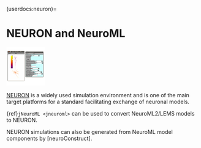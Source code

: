 (userdocs:neuron)=
# NEURON and NeuroML

![NEURON logo](../../../images/tools/neuron.png)

[NEURON](http://www.neuron.yale.edu/neuron) is a widely used simulation environment and is one of the main target platforms for a standard facilitating exchange of neuronal models.

{ref}`jNeuroML <jneuroml>` can be used to convert NeuroML2/LEMS models to NEURON.

NEURON simulations can also be generated from NeuroML model components by [neuroConstruct].
